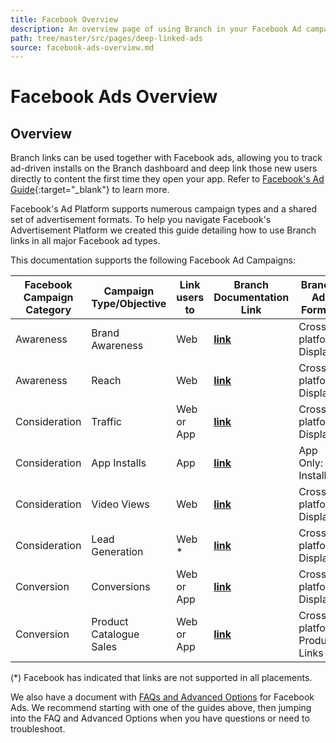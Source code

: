 ```yaml
---
title: Facebook Overview
description: An overview page of using Branch in your Facebook Ad campaigns.
path: tree/master/src/pages/deep-linked-ads
source: facebook-ads-overview.md
---
```

# Facebook Ads Overview

## Overview

Branch links can be used together with Facebook ads, allowing you to track ad-driven installs on the Branch dashboard and deep link those new users directly to content the first time they open your app. Refer to [Facebook's Ad Guide](https://www.facebook.com/business/ads-guide){:target="\_blank"} to learn more.

Facebook's Ad Platform supports numerous campaign types and a shared set of advertisement formats. To help you navigate Facebook's Advertisement Platform we created this guide detailing how to use Branch links in all major Facebook ad types.

This documentation supports the following Facebook Ad Campaigns:

Facebook Campaign Category | Campaign Type/Objective | Link users to | Branch Documentation Link | Branch Ad Format
--- | --- | --- | --- | ---
Awareness | Brand Awareness | Web | **[link](/pages/deep-linked-ads/facebook-platform-ads/#brand-awareness-campaign-setup)** | Cross-platform Display
Awareness | Reach | Web | **[link](/pages/deep-linked-ads/facebook-platform-ads/#reach-campaign-setup)** | Cross-platform Display
Consideration | Traffic | Web or App | **[link](/pages/deep-linked-ads/facebook-traffic-conversion-ads/#traffic-campaign-setup)** | Cross-platform Display
Consideration | App Installs | App | **[link](/pages/deep-linked-ads/facebook-app-install-ads/)** | App Only: Installs
Consideration | Video Views | Web | **[link](/pages/deep-linked-ads/facebook-platform-ads/#video-views-campaign-setup)** | Cross-platform Display
Consideration | Lead Generation | Web * | **[link](/pages/deep-linked-ads/facebook-platform-ads/#lead-generation-campaign-setup)** | Cross-platform Display
Conversion | Conversions | Web or App | **[link](/pages/deep-linked-ads/facebook-traffic-conversion-ads/#conversions-campaign-setup)** | Cross-platform Display
Conversion | Product Catalogue Sales | Web or App | **[link](/pages/deep-linked-ads/facebook-dynamic-ads/)** | Cross-platform Product Links

(*) Facebook has indicated that links are not supported in all placements.

We also have a document with [FAQs and Advanced Options](/pages/deep-linked-ads/facebook-ads-faq/) for Facebook Ads. We recommend starting with one of the guides above, then jumping into the FAQ and Advanced Options when you have questions or need to troubleshoot.
